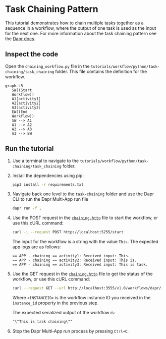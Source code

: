 # Task Chaining Pattern

This tutorial demonstrates how to chain multiple tasks together as a sequence in a workflow, where the output of one task is used as the input for the next one. For more information about the task chaining pattern see the [Dapr docs](https://docs.dapr.io/developing-applications/building-blocks/workflow/workflow-patterns/#task-chaining).

## Inspect the code

Open the `chaining_workflow.py` file in the `tutorials/workflow/python/task-chaining/task_chaining` folder. This file contains the definition for the workflow.

```mermaid
graph LR
   SW((Start
   Workflow))
   A1[activity1]
   A2[activity2]
   A3[activity3]
   EW((End
   Workflow))
   SW --> A1
   A1 --> A2
   A2 --> A3
   A3 --> EW
```


## Run the tutorial

1. Use a terminal to navigate to the `tutorials/workflow/python/task-chaining/task_chaining` folder.
2. Install the dependencies using pip:

    ```bash
    pip3 install -r requirements.txt
    ```

3. Navigate back one level to the `task-chaining` folder and use the Dapr CLI to run the Dapr Multi-App run file

    <!-- STEP
    name: Run multi app run template
    expected_stdout_lines:
    - 'Started Dapr with app id "chaining"'
    expected_stderr_lines:
    working_dir: .
    output_match_mode: substring
    background: true
    sleep: 15
    timeout_seconds: 30
    -->
    ```bash
    dapr run -f .
    ```
    <!-- END_STEP -->

4. Use the POST request in the [`chaining.http`](./chaining.http) file to start the workflow, or use this cURL command:

    ```bash
    curl -i --request POST http://localhost:5255/start
    ```

    The input for the workflow is a string with the value `This`. The expected app logs are as follows:

    ```text
    == APP - chaining == activity1: Received input: This.
    == APP - chaining == activity2: Received input: This is.
    == APP - chaining == activity3: Received input: This is task.
    ```

5. Use the GET request in the [`chaining.http`](./chaining.http) file to get the status of the workflow, or use this cURL command:

    ```bash
    curl --request GET --url http://localhost:3555/v1.0/workflows/dapr/<INSTANCEID>
    ```

    Where `<INSTANCEID>` is the workflow instance ID you received in the `instance_id` property in the previous step.

    The expected serialized output of the workflow is:

    ```txt
    "\"This is task chaining\""
    ```

6. Stop the Dapr Multi-App run process by pressing `Ctrl+C`.
